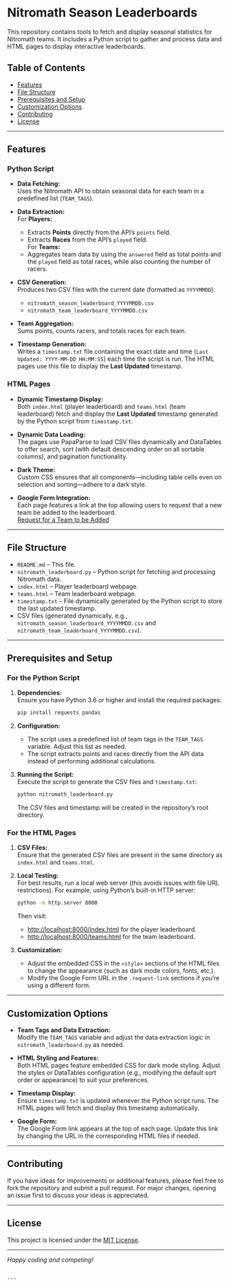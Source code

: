 

# Nitromath Season Leaderboards

This repository contains tools to fetch and display seasonal statistics for Nitromath teams. It includes a Python script to gather and process data and HTML pages to display interactive leaderboards.

## Table of Contents
- [Features](#features)
- [File Structure](#file-structure)
- [Prerequisites and Setup](#prerequisites-and-setup)
- [Customization Options](#customization-options)
- [Contributing](#contributing)
- [License](#license)

---

## Features

### Python Script

- **Data Fetching:**  
  Uses the Nitromath API to obtain seasonal data for each team in a predefined list (`TEAM_TAGS`).

- **Data Extraction:**  
  For **Players:**  
  - Extracts **Points** directly from the API’s `points` field.  
  - Extracts **Races** from the API’s `played` field.  
  For **Teams:**  
  - Aggregates team data by using the `answered` field as total points and the `played` field as total races, while also counting the number of racers.

- **CSV Generation:**  
  Produces two CSV files with the current date (formatted as `YYYYMMDD`):
  - `nitromath_season_leaderboard_YYYYMMDD.csv`
  - `nitromath_team_leaderboard_YYYYMMDD.csv`

- **Team Aggregation:**  
  Sums points, counts racers, and totals races for each team.

- **Timestamp Generation:**  
  Writes a `timestamp.txt` file containing the exact date and time (`Last Updated: YYYY-MM-DD HH:MM:SS`) each time the script is run. The HTML pages use this file to display the **Last Updated** timestamp.

### HTML Pages

- **Dynamic Timestamp Display:**  
  Both `index.html` (player leaderboard) and `teams.html` (team leaderboard) fetch and display the **Last Updated** timestamp generated by the Python script from `timestamp.txt`.

- **Dynamic Data Loading:**  
  The pages use PapaParse to load CSV files dynamically and DataTables to offer search, sort (with default descending order on all sortable columns), and pagination functionality.

- **Dark Theme:**  
  Custom CSS ensures that all components—including table cells even on selection and sorting—adhere to a dark style.

- **Google Form Integration:**  
  Each page features a link at the top allowing users to request that a new team be added to the leaderboard.  
  [Request for a Team to be Added](https://docs.google.com/forms/d/e/1FAIpQLScn1hSm12gN-W-h3rrm6VpNa9lI_4u2yVuXGqTaEihU4yHc9A/viewform?usp=dialog)

---

## File Structure

- `README.md` – This file.
- `nitromath_leaderboard.py` – Python script for fetching and processing Nitromath data.
- `index.html` – Player leaderboard webpage.
- `teams.html` – Team leaderboard webpage.
- `timestamp.txt` – File dynamically generated by the Python script to store the last updated timestamp.
- CSV files (generated dynamically, e.g., `nitromath_season_leaderboard_YYYYMMDD.csv` and `nitromath_team_leaderboard_YYYYMMDD.csv`).

---

## Prerequisites and Setup

### For the Python Script

1. **Dependencies:**  
   Ensure you have Python 3.6 or higher and install the required packages:
   ```bash
   pip install requests pandas
   ```

2. **Configuration:**  
   - The script uses a predefined list of team tags in the `TEAM_TAGS` variable. Adjust this list as needed.
   - The script extracts points and races directly from the API data instead of performing additional calculations.

3. **Running the Script:**  
   Execute the script to generate the CSV files and `timestamp.txt`:
   ```bash
   python nitromath_leaderboard.py
   ```
   The CSV files and timestamp will be created in the repository’s root directory.

### For the HTML Pages

1. **CSV Files:**  
   Ensure that the generated CSV files are present in the same directory as `index.html` and `teams.html`.

2. **Local Testing:**  
   For best results, run a local web server (this avoids issues with file URL restrictions). For example, using Python’s built-in HTTP server:
   ```bash
   python -m http.server 8000
   ```
   Then visit:
   - [http://localhost:8000/index.html](http://localhost:8000/index.html) for the player leaderboard.
   - [http://localhost:8000/teams.html](http://localhost:8000/teams.html) for the team leaderboard.

3. **Customization:**  
   - Adjust the embedded CSS in the `<style>` sections of the HTML files to change the appearance (such as dark mode colors, fonts, etc.).
   - Modify the Google Form URL in the `.request-link` sections if you’re using a different form.

---

## Customization Options

- **Team Tags and Data Extraction:**  
  Modify the `TEAM_TAGS` variable and adjust the data extraction logic in `nitromath_leaderboard.py` as needed.

- **HTML Styling and Features:**  
  Both HTML pages feature embedded CSS for dark mode styling. Adjust the styles or DataTables configuration (e.g., modifying the default sort order or appearance) to suit your preferences.

- **Timestamp Display:**  
  Ensure `timestamp.txt` is updated whenever the Python script runs. The HTML pages will fetch and display this timestamp automatically.

- **Google Form:**  
  The Google Form link appears at the top of each page. Update this link by changing the URL in the corresponding HTML files if needed.

---

## Contributing

If you have ideas for improvements or additional features, please feel free to fork the repository and submit a pull request. For major changes, opening an issue first to discuss your ideas is appreciated.

---

## License

This project is licensed under the [MIT License](LICENSE).

---

*Happy coding and competing!*
```

---

